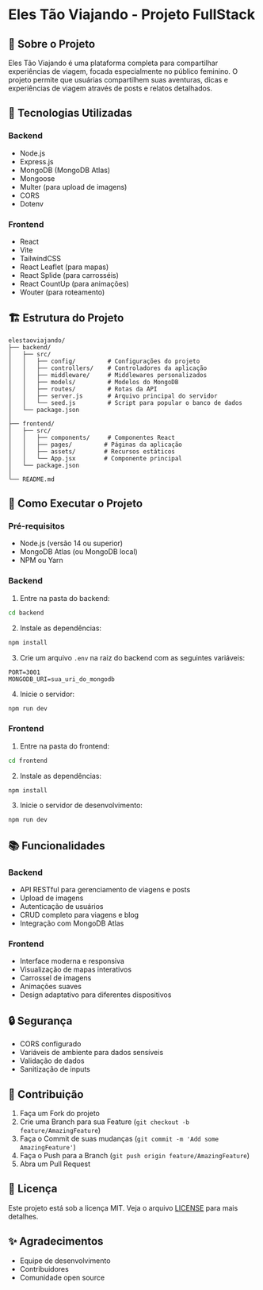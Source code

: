 # Eles Tão Viajando - Projeto FullStack

## 📝 Sobre o Projeto

Eles Tão Viajando é uma plataforma completa para compartilhar experiências de viagem, focada especialmente no público feminino. O projeto permite que usuárias compartilhem suas aventuras, dicas e experiências de viagem através de posts e relatos detalhados.

## 🚀 Tecnologias Utilizadas

### Backend

- Node.js
- Express.js
- MongoDB (MongoDB Atlas)
- Mongoose
- Multer (para upload de imagens)
- CORS
- Dotenv

### Frontend

- React
- Vite
- TailwindCSS
- React Leaflet (para mapas)
- React Splide (para carrosséis)
- React CountUp (para animações)
- Wouter (para roteamento)

## 🏗️ Estrutura do Projeto

```
elestaoviajando/
├── backend/
│   ├── src/
│   │   ├── config/         # Configurações do projeto
│   │   ├── controllers/    # Controladores da aplicação
│   │   ├── middleware/     # Middlewares personalizados
│   │   ├── models/         # Modelos do MongoDB
│   │   ├── routes/         # Rotas da API
│   │   ├── server.js       # Arquivo principal do servidor
│   │   └── seed.js         # Script para popular o banco de dados
│   └── package.json
│
├── frontend/
│   ├── src/
│   │   ├── components/     # Componentes React
│   │   ├── pages/         # Páginas da aplicação
│   │   ├── assets/        # Recursos estáticos
│   │   └── App.jsx        # Componente principal
│   └── package.json
│
└── README.md
```

## 🚀 Como Executar o Projeto

### Pré-requisitos

- Node.js (versão 14 ou superior)
- MongoDB Atlas (ou MongoDB local)
- NPM ou Yarn

### Backend

1. Entre na pasta do backend:

```bash
cd backend
```

2. Instale as dependências:

```bash
npm install
```

3. Crie um arquivo `.env` na raiz do backend com as seguintes variáveis:

```
PORT=3001
MONGODB_URI=sua_uri_do_mongodb
```

4. Inicie o servidor:

```bash
npm run dev
```

### Frontend

1. Entre na pasta do frontend:

```bash
cd frontend
```

2. Instale as dependências:

```bash
npm install
```

3. Inicie o servidor de desenvolvimento:

```bash
npm run dev
```

## 📚 Funcionalidades

### Backend

- API RESTful para gerenciamento de viagens e posts
- Upload de imagens
- Autenticação de usuários
- CRUD completo para viagens e blog
- Integração com MongoDB Atlas

### Frontend

- Interface moderna e responsiva
- Visualização de mapas interativos
- Carrossel de imagens
- Animações suaves
- Design adaptativo para diferentes dispositivos

## 🔒 Segurança

- CORS configurado
- Variáveis de ambiente para dados sensíveis
- Validação de dados
- Sanitização de inputs

## 🤝 Contribuição

1. Faça um Fork do projeto
2. Crie uma Branch para sua Feature (`git checkout -b feature/AmazingFeature`)
3. Faça o Commit de suas mudanças (`git commit -m 'Add some AmazingFeature'`)
4. Faça o Push para a Branch (`git push origin feature/AmazingFeature`)
5. Abra um Pull Request

## 📝 Licença

Este projeto está sob a licença MIT. Veja o arquivo [LICENSE](LICENSE) para mais detalhes.

## ✨ Agradecimentos

- Equipe de desenvolvimento
- Contribuidores
- Comunidade open source
